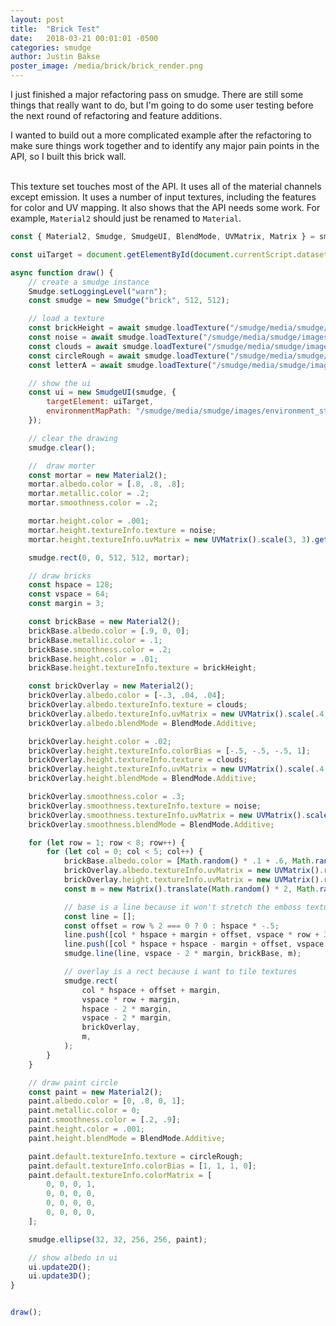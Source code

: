 ```yaml
---
layout: post
title:  "Brick Test"
date:   2018-03-21 00:01:01 -0500
categories: smudge
author: Justin Bakse
poster_image: /media/brick/brick_render.png
---
```


I just finished a major refactoring pass on smudge. There are still some things that really want to do, but I'm going to do some user testing before the next round of refactoring and feature additions.

I wanted to build out a more complicated example after the refactoring to make sure things work together and to identify any major pain points in the API, so I built this brick wall.
<br/><br/>

<div id="sketch_brick" class="smudge-wrap"></div>
<script src="/smudge/media/brick/brick.js" data-ui-target="sketch_brick"></script>

This texture set touches most of the API. It uses all of the material channels except emission. It uses a number of input textures, including the features for color and UV mapping. It also shows that the API needs some work.  For example, `Material2` should just be renamed to `Material`.

```javascript
const { Material2, Smudge, SmudgeUI, BlendMode, UVMatrix, Matrix } = smudge;

const uiTarget = document.getElementById(document.currentScript.dataset.uiTarget);

async function draw() {
    // create a smudge instance
    Smudge.setLoggingLevel("warn");
    const smudge = new Smudge("brick", 512, 512);

    // load a texture
    const brickHeight = await smudge.loadTexture("/smudge/media/smudge/images/blur_box.png");
    const noise = await smudge.loadTexture("/smudge/media/smudge/images/gaussian_noise.png");
    const clouds = await smudge.loadTexture("/smudge/media/smudge/images/clouds.png");
    const circleRough = await smudge.loadTexture("/smudge/media/smudge/images/circle_rough.png");
    const letterA = await smudge.loadTexture("/smudge/media/smudge/images/letter_a.png");

    // show the ui
    const ui = new SmudgeUI(smudge, {
        targetElement: uiTarget,
        environmentMapPath: "/smudge/media/smudge/images/environment_studio.jpg"
    });

    // clear the drawing
    smudge.clear();

    //  draw morter
    const mortar = new Material2();
    mortar.albedo.color = [.8, .8, .8];
    mortar.metallic.color = .2;
    mortar.smoothness.color = .2;

    mortar.height.color = .001;
    mortar.height.textureInfo.texture = noise;
    mortar.height.textureInfo.uvMatrix = new UVMatrix().scale(3, 3).get();

    smudge.rect(0, 0, 512, 512, mortar);

    // draw bricks
    const hspace = 128;
    const vspace = 64;
    const margin = 3;

    const brickBase = new Material2();
    brickBase.albedo.color = [.9, 0, 0];
    brickBase.metallic.color = .1;
    brickBase.smoothness.color = .2;
    brickBase.height.color = .01;
    brickBase.height.textureInfo.texture = brickHeight;

    const brickOverlay = new Material2();
    brickOverlay.albedo.color = [-.3, .04, .04];
    brickOverlay.albedo.textureInfo.texture = clouds;
    brickOverlay.albedo.textureInfo.uvMatrix = new UVMatrix().scale(.4, .2).get();
    brickOverlay.albedo.blendMode = BlendMode.Additive;

    brickOverlay.height.color = .02;
    brickOverlay.height.textureInfo.colorBias = [-.5, -.5, -.5, 1];
    brickOverlay.height.textureInfo.texture = clouds;
    brickOverlay.height.textureInfo.uvMatrix = new UVMatrix().scale(.4, .2).get();
    brickOverlay.height.blendMode = BlendMode.Additive;

    brickOverlay.smoothness.color = .3;
    brickOverlay.smoothness.textureInfo.texture = noise;
    brickOverlay.smoothness.textureInfo.uvMatrix = new UVMatrix().scale(.6, .3).get();
    brickOverlay.smoothness.blendMode = BlendMode.Additive;

    for (let row = 1; row < 8; row++) {
        for (let col = 0; col < 5; col++) {
            brickBase.albedo.color = [Math.random() * .1 + .6, Math.random() * .1, Math.random() * .1];
            brickOverlay.albedo.textureInfo.uvMatrix = new UVMatrix().rotate(Math.random() * Math.PI).scale(.4, .2).get();
            brickOverlay.height.textureInfo.uvMatrix = new UVMatrix().rotate(Math.random() * Math.PI).scale(.4, .2).get();
            const m = new Matrix().translate(Math.random() * 2, Math.random() * 2);

            // base is a line because it won't stretch the emboss texture
            const line = [];
            const offset = row % 2 === 0 ? 0 : hspace * -.5;
            line.push([col * hspace + margin + offset, vspace * row + 32]);
            line.push([col * hspace + hspace - margin + offset, vspace * row + 32]);
            smudge.line(line, vspace - 2 * margin, brickBase, m);

            // overlay is a rect because i want to tile textures
            smudge.rect(
                col * hspace + offset + margin,
                vspace * row + margin,
                hspace - 2 * margin,
                vspace - 2 * margin,
                brickOverlay,
                m,
            );
        }
    }

    // draw paint circle
    const paint = new Material2();
    paint.albedo.color = [0, .8, 0, 1];
    paint.metallic.color = 0;
    paint.smoothness.color = [.2, .9];
    paint.height.color = .001;
    paint.height.blendMode = BlendMode.Additive;

    paint.default.textureInfo.texture = circleRough;
    paint.default.textureInfo.colorBias = [1, 1, 1, 0];
    paint.default.textureInfo.colorMatrix = [
        0, 0, 0, 1,
        0, 0, 0, 0,
        0, 0, 0, 0,
        0, 0, 0, 0,
    ];

    smudge.ellipse(32, 32, 256, 256, paint);

    // show albedo in ui
    ui.update2D();
    ui.update3D();
}


draw();
```

